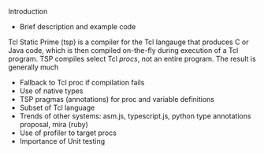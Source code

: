 Introduction

  - Brief description and example code

Tcl Static Prime (tsp) is a compiler for the Tcl langauge that produces C or Java code, which 
is then compiled on-the-fly during execution of a Tcl program.  TSP compiles select 
Tcl *procs*, not an entire program.  The result is generally much 


  - Fallback to Tcl proc if compilation fails
  - Use of native types
  - TSP pragmas (annotations) for proc and variable definitions
  - Subset of Tcl language
  - Trends of other systems: asm.js, typescript.js, python type annotations proposal, mira (ruby)
  - Use of profiler to target procs
  - Importance of Unit testing

